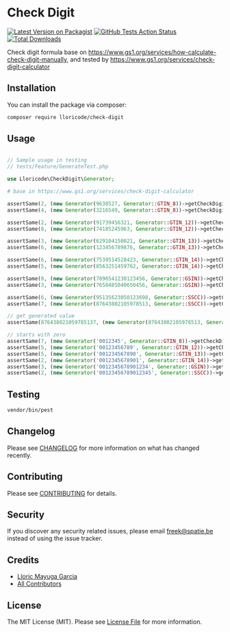# Check Digit

[![Latest Version on Packagist](https://img.shields.io/packagist/v/lloricode/check-digit.svg?style=flat-square)](https://packagist.org/packages/lloricode/check-digit)
[![GitHub Tests Action Status](https://img.shields.io/github/workflow/status/lloricode/check-digit/Tests?label=tests)](https://github.com/lloricode/check-digit/actions?query=workflow%3ATests+branch%3Amaster)
[![Total Downloads](https://img.shields.io/packagist/dt/lloricode/check-digit.svg?style=flat-square)](https://packagist.org/packages/lloricode/check-digit)


Check digit formula base on https://www.gs1.org/services/how-calculate-check-digit-manually,
and tested by https://www.gs1.org/services/check-digit-calculator

## Installation

You can install the package via composer:

```bash
composer require lloricode/check-digit
```

## Usage

``` php

// Sample usage in testing
// tests/Feature/GenerateTest.php

use Lloricode\CheckDigit\Generator;

# base in https://www.gs1.org/services/check-digit-calculator

assertSame(2, (new Generator(9638527, Generator::GTIN_8))->getCheckDigit());
assertSame(4, (new Generator(3216549, Generator::GTIN_8))->getCheckDigit());

assertSame(2, (new Generator(91739456321, Generator::GTIN_12))->getCheckDigit());
assertSame(8, (new Generator(74185245963, Generator::GTIN_12))->getCheckDigit());

assertSame(3, (new Generator(629104150021, Generator::GTIN_13))->getCheckDigit());
assertSame(6, (new Generator(123456789876, Generator::GTIN_13))->getCheckDigit());

assertSame(6, (new Generator(7539514528423, Generator::GTIN_14))->getCheckDigit());
assertSame(5, (new Generator(8563251459762, Generator::GTIN_14))->getCheckDigit());

assertSame(0, (new Generator(7896541230123456, Generator::GSIN))->getCheckDigit());
assertSame(3, (new Generator(7658485040650456, Generator::GSIN))->getCheckDigit());

assertSame(6, (new Generator(95135623050123698, Generator::SSCC))->getCheckDigit());
assertSame(7, (new Generator(87643802105978513, Generator::SSCC))->getCheckDigit());

// get generated value
assertSame(876438021059785137, (new Generator(87643802105978513, Generator::SSCC))->getValue());

// starts with zero
assertSame(7, (new Generator('0012345', Generator::GTIN_8))->getCheckDigit());
assertSame(5, (new Generator('00123456789', Generator::GTIN_12))->getCheckDigit());
assertSame(5, (new Generator('001234567890', Generator::GTIN_13))->getCheckDigit());
assertSame(2, (new Generator('0012345678901', Generator::GTIN_14))->getCheckDigit());
assertSame(3, (new Generator('0012345678901234', Generator::GSIN))->getCheckDigit());
assertSame(2, (new Generator('00123456789012345', Generator::SSCC))->getCheckDigit());
```

## Testing

``` bash
vendor/bin/pest
```

## Changelog

Please see [CHANGELOG](CHANGELOG.md) for more information on what has changed recently.

## Contributing

Please see [CONTRIBUTING](.github/CONTRIBUTING.md) for details.

## Security

If you discover any security related issues, please email freek@spatie.be instead of using the issue tracker.

## Credits

- [Lloric Mayuga Garcia](https://github.com/lloricode)
- [All Contributors](../../contributors)

## License

The MIT License (MIT). Please see [License File](LICENSE.md) for more information.
